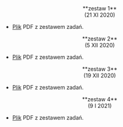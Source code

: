 <center>
**zestaw 1**
</center>

<center>
(21 XI 2020)
</center>

- [Plik](---ThisDir---/1_Urbanevych_2020.pdf) PDF z zestawem zadań.

<center>
**zestaw 2**
</center>

<center>
(5 XII 2020)
</center>

- [Plik](---ThisDir---/2_Urbanevych_2020_new.pdf) PDF z zestawem zadań.

<center>
**zestaw 3**
</center>

<center>
(19 XII 2020)
</center>

- [Plik](---ThisDir---/3_Urbanevych_2020_new.pdf) PDF z zestawem zadań.

<center>
**zestaw 4**
</center>

<center>
(9 I 2021)
</center>

- [Plik](---ThisDir---/4_Urbanevych_2020.pdf) PDF z zestawem zadań.

